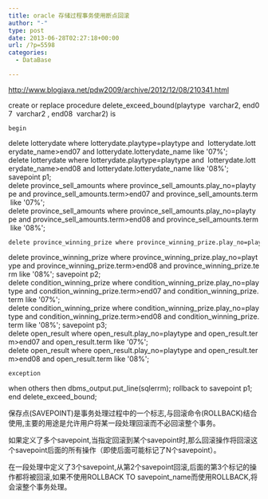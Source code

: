 ```yaml
---
title: oracle 存储过程事务使用断点回滚
author: "-"
type: post
date: 2013-06-28T02:27:18+00:00
url: /?p=5598
categories:
  - DataBase

---
```


  http://www.blogjava.net/pdw2009/archive/2012/12/08/210341.html


  create or replace procedure delete_exceed_bound(playtype  varchar2, end07  varchar2 , end08  varchar2)
 is 
  
    begin
 delete lotterydate where lotterydate.playtype=playtype and  lotterydate.lotterydate_name>end07 and lotterydate.lotterydate_name like '07%';
 delete lotterydate where lotterydate.playtype=playtype and  lotterydate.lotterydate_name>end08 and lotterydate.lotterydate_name like '08%';
 savepoint p1;
 delete province_sell_amounts where province_sell_amounts.play_no=playtype and province_sell_amounts.term>end07 and province_sell_amounts.term like '07%';
 delete province_sell_amounts where province_sell_amounts.play_no=playtype and province_sell_amounts.term>end08 and province_sell_amounts.term like '08%';
  
  
    delete province_winning_prize where province_winning_prize.play_no=playtype and province_winning_prize.term>end07 and province_winning_prize.term like '07%';
 delete province_winning_prize where province_winning_prize.play_no=playtype and province_winning_prize.term>end08 and province_winning_prize.term like '08%';
 savepoint p2;
 delete condition_winning_prize where condition_winning_prize.play_no=playtype and condition_winning_prize.term>end07 and condition_winning_prize.term like '07%';
 delete condition_winning_prize where condition_winning_prize.play_no=playtype and condition_winning_prize.term>end08 and condition_winning_prize.term like '08%';
 savepoint p3;
 delete open_result where open_result.play_no=playtype and open_result.term>end07 and open_result.term like '07%';
 delete open_result where open_result.play_no=playtype and open_result.term>end08 and open_result.term like '08%';
  
  
    exception
 when others then
 dbms_output.put_line(sqlerrm);
 rollback to savepoint p1;
 end delete_exceed_bound;
  

保存点(SAVEPOINT)是事务处理过程中的一个标志,与回滚命令(ROLLBACK)结合使用,主要的用途是允许用户将某一段处理回滚而不必回滚整个事务。


如果定义了多个savepoint,当指定回滚到某个savepoint时,那么回滚操作将回滚这个savepoint后面的所有操作（即使后面可能标记了N个savepoint）。

在一段处理中定义了3个savepoint,从第2个savepoint回滚,后面的第3个标记的操作都将被回滚,如果不使用ROLLBACK TO savepoint_name而使用ROLLBACK,将会滚整个事务处理。

